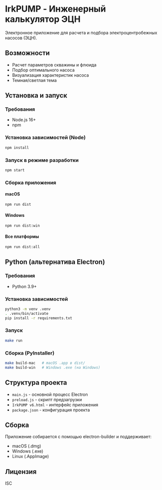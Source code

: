 # IrkPUMP - Инженерный калькулятор ЭЦН

Электронное приложение для расчета и подбора электроцентробежных насосов (ЭЦН).

## Возможности

- Расчет параметров скважины и флюида
- Подбор оптимального насоса
- Визуализация характеристик насоса
- Темная/светлая тема

## Установка и запуск

### Требования
- Node.js 16+ 
- npm

### Установка зависимостей (Node)
```bash
npm install
```

### Запуск в режиме разработки
```bash
npm start
```

### Сборка приложения

#### macOS
```bash
npm run dist
```

#### Windows
```bash
npm run dist:win
```

#### Все платформы
```bash
npm run dist:all
```

## Python (альтернатива Electron)

### Требования
- Python 3.9+

### Установка зависимостей
```bash
python3 -m venv .venv
. .venv/bin/activate
pip install -r requirements.txt
```

### Запуск
```bash
make run
```

### Сборка (PyInstaller)
```bash
make build-mac   # macOS .app в dist/
make build-win   # Windows .exe (на Windows)
```

## Структура проекта

- `main.js` - основной процесс Electron
- `preload.js` - скрипт предзагрузки
- `IrkPUMP v6.html` - интерфейс приложения
- `package.json` - конфигурация проекта

## Сборка

Приложение собирается с помощью electron-builder и поддерживает:
- macOS (.dmg)
- Windows (.exe)
- Linux (.AppImage)

## Лицензия

ISC